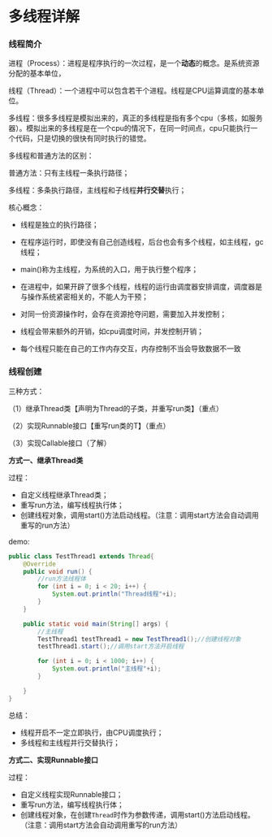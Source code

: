 # 多线程详解

### 线程简介

进程（Process）：进程是程序执行的一次过程，是一个**动态**的概念。是系统资源分配的基本单位，

线程（Thread）：一个进程中可以包含若干个进程。线程是CPU运算调度的基本单位。

多线程：很多多线程是模拟出来的，真正的多线程是指有多个cpu（多核，如服务器）。模拟出来的多线程是在一个cpu的情况下，在同一时间点，cpu只能执行一个代码，只是切换的很快有同时执行的错觉。



多线程和普通方法的区别：

普通方法：只有主线程一条执行路径；

多线程：多条执行路径，主线程和子线程**并行交替**执行；



核心概念：

* 线程是独立的执行路径；
* 在程序运行时，即使没有自己创造线程，后台也会有多个线程，如主线程，gc线程；

* main()称为主线程，为系统的入口，用于执行整个程序；
* 在进程中，如果开辟了很多个线程，线程的运行由调度器安排调度，调度器是与操作系统紧密相关的，不能人为干预；
* 对同一份资源操作时，会存在资源抢夺问题，需要加入并发控制；
* 线程会带来额外的开销，如cpu调度时间，并发控制开销；
* 每个线程只能在自己的工作内存交互，内存控制不当会导致数据不一致



### 线程创建

三种方式：

（1）继承Thread类【声明为Thread的子类，并重写run类】（重点）

（2）实现Runnable接口【重写run类的T】（重点）

（3）实现Callable接口（了解）



**方式一、继承Thread类**

过程：

* 自定义线程继承Thread类；
* 重写run方法，编写线程执行体；
* 创建线程对象，调用start()方法启动线程。（注意：调用start方法会自动调用重写的run方法）



demo:

```java
public class TestThread1 extends Thread{
    @Override
    public void run() {
        //run方法线程体
        for (int i = 0; i < 20; i++) {
            System.out.println("Thread线程"+i);
        }
    }

    public static void main(String[] args) {
        //主线程
        TestThread1 testThread1 = new TestThread1();//创建线程对象
        testThread1.start();//调用start方法开启线程

        for (int i = 0; i < 1000; i++) {
            System.out.println("主线程"+i);
        }

    }
}
```



总结：

* 线程开启不一定立即执行，由CPU调度执行；
* 多线程和主线程并行交替执行；



**方式二、实现Runnable接口**

过程：

* 自定义线程实现Runnable接口；
* 重写run方法，编写线程执行体；
* 创建线程对象，在创建`Thread`时作为参数传递，调用start()方法启动线程。（注意：调用start方法会自动调用重写的run方法）





